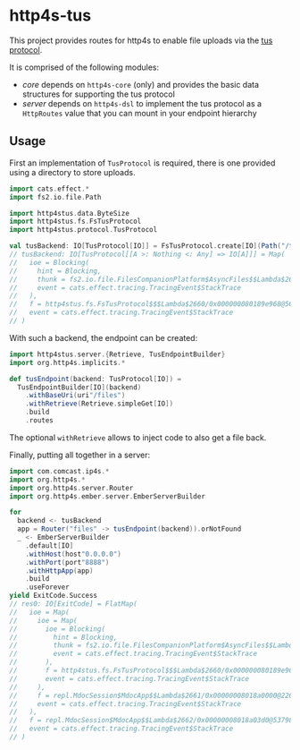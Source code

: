 # http4s-tus

This project provides routes for http4s to enable file uploads via the
[tus protocol](https://tus.io/protocols/resumable-upload).

It is comprised of the following modules:

- *core* depends on `http4s-core` (only) and provides the basic data
  structures for supporting the tus protocol
- *server* depends on `http4s-dsl` to implement the tus protocol as a
  `HttpRoutes` value that you can mount in your endpoint hierarchy

## Usage

First an implementation of `TusProtocol` is required, there is one
provided using a directory to store uploads.

```scala
import cats.effect.*
import fs2.io.file.Path

import http4stus.data.ByteSize
import http4stus.fs.FsTusProtocol
import http4stus.protocol.TusProtocol

val tusBackend: IO[TusProtocol[IO]] = FsTusProtocol.create[IO](Path("/tmp/tus-test"), Some(ByteSize.mb(500)))
// tusBackend: IO[TusProtocol[[A >: Nothing <: Any] => IO[A]]] = Map(
//   ioe = Blocking(
//     hint = Blocking,
//     thunk = fs2.io.file.FilesCompanionPlatform$AsyncFiles$$Lambda$2659/0x000000080189ddc0@41854000,
//     event = cats.effect.tracing.TracingEvent$StackTrace
//   ),
//   f = http4stus.fs.FsTusProtocol$$$Lambda$2660/0x000000080189e968@56e7f92f,
//   event = cats.effect.tracing.TracingEvent$StackTrace
// )
```

With such a backend, the endpoint can be created:

```scala
import http4stus.server.{Retrieve, TusEndpointBuilder}
import org.http4s.implicits.*

def tusEndpoint(backend: TusProtocol[IO]) =
  TusEndpointBuilder[IO](backend)
    .withBaseUri(uri"/files")
    .withRetrieve(Retrieve.simpleGet[IO])
    .build
    .routes
```

The optional `withRetrieve` allows to inject code to also get a file
back.

Finally, putting all together in a server:

```scala
import com.comcast.ip4s.*
import org.http4s.*
import org.http4s.server.Router
import org.http4s.ember.server.EmberServerBuilder

for
  backend <- tusBackend
  app = Router("files" -> tusEndpoint(backend)).orNotFound
  _ <- EmberServerBuilder
    .default[IO]
    .withHost(host"0.0.0.0")
    .withPort(port"8888")
    .withHttpApp(app)
    .build
    .useForever
yield ExitCode.Success
// res0: IO[ExitCode] = FlatMap(
//   ioe = Map(
//     ioe = Map(
//       ioe = Blocking(
//         hint = Blocking,
//         thunk = fs2.io.file.FilesCompanionPlatform$AsyncFiles$$Lambda$2659/0x000000080189ddc0@41854000,
//         event = cats.effect.tracing.TracingEvent$StackTrace
//       ),
//       f = http4stus.fs.FsTusProtocol$$$Lambda$2660/0x000000080189e968@56e7f92f,
//       event = cats.effect.tracing.TracingEvent$StackTrace
//     ),
//     f = repl.MdocSession$MdocApp$$Lambda$2661/0x00000008018a0000@2265792c,
//     event = cats.effect.tracing.TracingEvent$StackTrace
//   ),
//   f = repl.MdocSession$MdocApp$$Lambda$2662/0x00000008018a03d0@5379839c,
//   event = cats.effect.tracing.TracingEvent$StackTrace
// )
```

